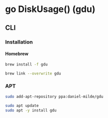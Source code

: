 # go DiskUsage() (gdu)

## CLI

### Installation

#### Homebrew

```sh
brew install -f gdu

brew link --overwrite gdu
```

### APT

```sh
sudo add-apt-repository ppa:daniel-milde/gdu

sudo apt update
sudo apt -y install gdu
```
